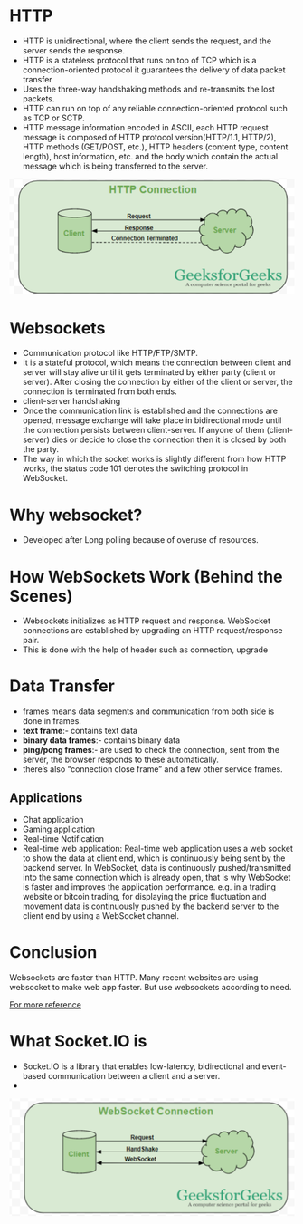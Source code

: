 # HTTP
- HTTP is unidirectional, where the client sends the request, and the server sends the response.
- HTTP is a stateless protocol that runs on top of TCP which is a connection-oriented protocol it guarantees the delivery of data packet transfer
- Uses the three-way handshaking methods and re-transmits the lost packets.
- HTTP can run on top of any reliable connection-oriented protocol such as TCP or SCTP.
- HTTP message information encoded in ASCII, each HTTP request message is composed of HTTP protocol version(HTTP/1.1, HTTP/2), HTTP methods (GET/POST, etc.), HTTP headers (content type, content length), host information, etc. and the body which contain the actual message which is being transferred to the server.

![HTTP Connection](image.png)

# Websockets
- Communication protocol like HTTP/FTP/SMTP.
- It is a stateful protocol, which means the connection between client and server will stay alive until it gets terminated by either party (client or server). After closing the connection by either of the client or server, the connection is terminated from both ends.
- client-server handshaking
- Once the communication link is established and the connections are opened, message exchange will take place in bidirectional mode until the connection persists between client-server. If anyone of them (client-server) dies or decide to close the connection then it is closed by both the party.
- The way in which the socket works is slightly different from how HTTP works, the status code 101 denotes the switching protocol in WebSocket.

# Why websocket?
- Developed after Long polling because of overuse of resources.

# How WebSockets Work (Behind the Scenes)
- Websockets initializes as HTTP request and response. WebSocket connections are established by upgrading an HTTP request/response pair.
- This is done with the help of header such as connection, upgrade

# Data Transfer
- frames means data segments and communication from both side is done in frames.
- **text frame**:- contains text data 
- **binary data frames**:- contains binary data 
- **ping/pong frames**:- are used to check the connection, sent from the server, the browser responds to these automatically.
- there’s also “connection close frame” and a few other service frames.

## Applications
- Chat application
- Gaming application
- Real-time Notification
- Real-time web application: Real-time web application uses a web socket to show the data at client end, which is continuously being sent by the backend server. In WebSocket, data is continuously pushed/transmitted into the same connection which is already open, that is why WebSocket is faster and improves the application performance. 
e.g. in a trading website or bitcoin trading, for displaying the price fluctuation and movement data is continuously pushed by the backend server to the client end by using a WebSocket channel.

# Conclusion
Websockets are faster than HTTP. Many recent websites are using websocket to make web app faster. But use websockets according to need.

[For more reference](https://sookocheff.com/post/networking/how-do-websockets-work/)

# What Socket.IO is
- Socket.IO is a library that enables low-latency, bidirectional and event-based communication between a client and a server.
- 


![WebSocket Connection](image-1.png)